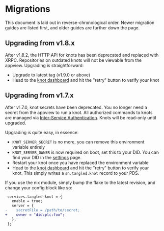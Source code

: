 # Migrations

This document is laid out in reverse-chronological order.
Newer migration guides are listed first, and older guides
are further down the page.

## Upgrading from v1.8.x

After v1.8.2, the HTTP API for knots has been deprecated and
replaced with XRPC. Repositories on outdated knots will not
be viewable from the appview. Upgrading is straightforward:

- Upgrade to latest tag (v1.9.0 or above)
- Head to the [knot dashboard](https://tangled.sh/knots) and
  hit the "retry" button to verify your knot

## Upgrading from v1.7.x

After v1.7.0, knot secrets have been deprecated. You no
longer need a secret from the appview to run a knot. All
authorized commands to knots are managed via [Inter-Service
Authentication](https://atproto.com/specs/xrpc#inter-service-authentication-jwt).
Knots will be read-only until upgraded.

Upgrading is quite easy, in essence:

- `KNOT_SERVER_SECRET` is no more, you can remove this
  environment variable entirely
- `KNOT_SERVER_OWNER` is now required on boot, set this to
  your DID. You can find your DID in the
  [settings](https://tangled.sh/settings) page.
- Restart your knot once you have replaced the environment
  variable
- Head to the [knot dashboard](https://tangled.sh/knots) and
  hit the "retry" button to verify your knot. This simply
  writes a `sh.tangled.knot` record to your PDS.

If you use the nix module, simply bump the flake to the
latest revision, and change your config block like so:

```diff
 services.tangled-knot = {
   enable = true;
   server = {
-    secretFile = /path/to/secret;
+    owner = "did:plc:foo";
   };
 };
```

